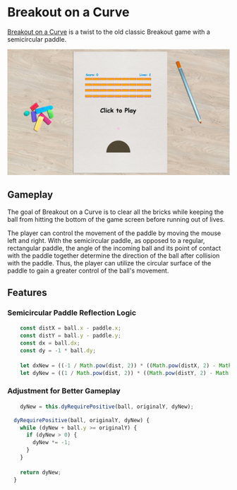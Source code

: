 # Breakout on a Curve

[Breakout on a Curve](https://curved-breakout.herokuapp.com) is a twist to the old classic Breakout game with a semicircular paddle.

![Game Screenshot](game-screenshot.png)

## Gameplay
The goal of Breakout on a Curve is to clear all the bricks while keeping the ball from hitting the bottom of the game screen before running out of lives.

The player can control the movement of the paddle by moving the mouse left and right.  With the semicircular paddle, as opposed to a regular, rectangular paddle, the angle of the incoming ball and its point of contact with the paddle together determine the direction of the ball after collision with the paddle.  Thus, the player can utilize the circular surface of the paddle to gain a greater control of the ball's movement.

## Features
### Semicircular Paddle Reflection Logic

```javascript
    const distX = ball.x - paddle.x;
    const distY = ball.y - paddle.y;
    const dx = ball.dx;
    const dy = -1 * ball.dy;

    let dxNew = ((-1 / Math.pow(dist, 2)) * ((Math.pow(distX, 2) - Math.pow(distY, 2)) * dx - (2 * distX * distY * dy)));
    let dyNew = ((1 / Math.pow(dist, 2)) * ((Math.pow(distY, 2) - Math.pow(distX, 2)) * dy - (2 * distX * distY * dx)));
```

### Adjustment for Better Gameplay

```javascript
    dyNew = this.dyRequirePositive(ball, originalY, dyNew);
```

```javascript
  dyRequirePositive(ball, originalY, dyNew) {
    while (dyNew + ball.y >= originalY) {
      if (dyNew > 0) {
        dyNew *= -1;
      }
    }

    return dyNew;
  }
```
